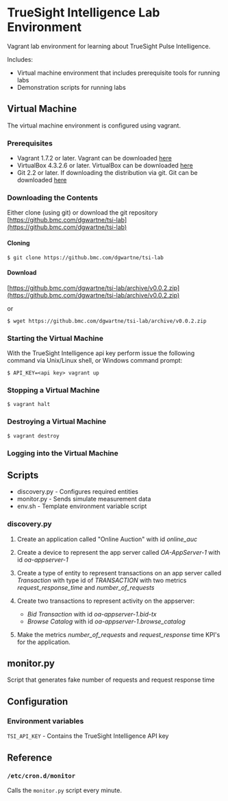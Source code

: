 # TrueSight Intelligence Lab Environment

Vagrant lab environment for learning about TrueSight Pulse Intelligence.

Includes:
- Virtual machine environment that includes prerequisite tools for running labs
- Demonstration scripts for running labs

## Virtual Machine

The virtual machine environment is configured using vagrant.

### Prerequisites

- Vagrant 1.7.2 or later. Vagrant can be downloaded [here](https://www.vagrantup.com/downloads.html)
- VirtualBox 4.3.2.6 or later. VirtualBox can be downloaded [here](https://www.virtualbox.org/wiki/Downloads)
- Git 2.2 or later. If downloading the distribution via git. Git can be downloaded [here](http://git-scm.com/download)

### Downloading the Contents

 Either clone (using git) or download the git repository [https://github.bmc.com/dgwartne/tsi-lab](https://github.bmc.com/dgwartne/tsi-lab)

#### Cloning

```
$ git clone https://github.bmc.com/dgwartne/tsi-lab
```


#### Download

[https://github.bmc.com/dgwartne/tsi-lab/archive/v0.0.2.zip](https://github.bmc.com/dgwartne/tsi-lab/archive/v0.0.2.zip)

or

```
$ wget https://github.bmc.com/dgwartne/tsi-lab/archive/v0.0.2.zip
```

### Starting the Virtual Machine

With the TrueSight Intelligence api key perform issue the following command via Unix/Linux shell, or Windows command prompt:

```
$ API_KEY=<api key> vagrant up
```

### Stopping a Virtual Machine

```
$ vagrant halt
```

### Destroying a Virtual Machine

```
$ vagrant destroy
```

### Logging into the Virtual Machine



## Scripts

- discovery.py - Configures required entities
- monitor.py - Sends simulate measurement data
- env.sh - Template environment variable script


### discovery.py

1. Create an application called "Online Auction" with id _online\_auc_

2. Create a device to represent the app server called _OA-AppServer-1_ with id _oa-appserver-1_

3. Create a type of entity to represent transactions on an app server called _Transaction_ with
type id of _TRANSACTION_ with two metrics _request\_response\_time_ and _number\_of\_requests_

4. Create two transactions to represent activity on the appserver:
   -  _Bid Transaction_ with id _oa-appserver-1.bid-tx_
   -  _Browse Catalog_ with id _oa-appserver-1.browse\_catalog_

5. Make the metrics _number\_of\_requests_ and _request\_response_ time KPI's for the application.

## monitor.py

Script that generates fake number of requests and request response time

## Configuration

### Environment variables

`TSI_API_KEY` - Contains the TrueSight Intelligence API key

## Reference

### `/etc/cron.d/monitor`

Calls the `monitor.py` script every minute.

###


